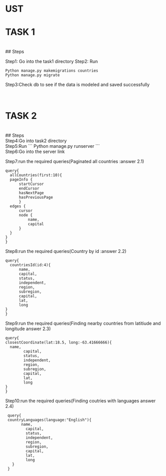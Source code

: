 # UST

# TASK 1
<br>
## Steps

Step1: Go into the task1 directory
Step2: Run
  ```
  Python manage.py makemigrations countries
  Python manage.py migrate
  ```
Step3:Check db to see if the data is modeled and saved successfully<br>
<br>
<br>
# TASK 2
<br>
## Steps
<br>
Step4:Go into task2 directory<br>
Step5:Run
  ```
  Python manage.py runserver
  ```
<br>
Step6:Go into the server link
<br>

Step7:run the required queries(Paginated all countries :answer 2.1)
  ```
  query{
    allCountries(first:10){
    pageInfo {
        startCursor
        endCursor
        hasNextPage
        hasPreviousPage
        }
    edges {
        cursor
        node {
            name,
            capital
        }
    }
}
}
```


Step8:run the required queries(Country by id :answer 2.2)
  ```
  query{
    countriesId(id:4){
        name,
        capital,
        status,
        independent,
        region,
        subregion,
        capital,
        lat,
        long
}
}
```

Step9:run the required queries(Finding nearby countries from latitiude and longitude answer 2.3)
  ```
  query{
  closestCoordinate(lat:18.5, long:-63.41666666){
    name,
          capital,
          status,
          independent,
          region,
          subregion,
          capital,
          lat,
          long
  }
}
 ```
 
Step10:run the required queries(Finding coutries with languages answer 2.4)
  
 ```
  query{
  countryLanguages(language:"English"){
        name,
          capital,
          status,
          independent,
          region,
          subregion,
          capital,
          lat,
          long
    }
  }
  ```
